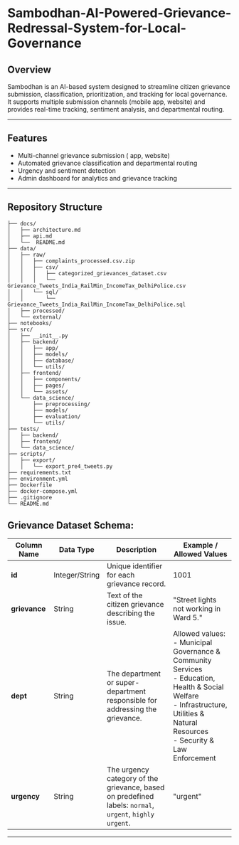 # Sambodhan-AI-Powered-Grievance-Redressal-System-for-Local-Governance



## Overview

Sambodhan is an AI-based system designed to streamline citizen grievance submission, classification, prioritization, and tracking for local governance. It supports multiple submission channels (mobile app, website) and provides real-time tracking, sentiment analysis, and departmental routing.

---

## Features
- Multi-channel grievance submission ( app, website)
- Automated grievance classification and departmental routing
- Urgency and sentiment detection
- Admin dashboard for analytics and grievance tracking

---

## Repository Structure

```
├── docs/
│   ├── architecture.md
│   ├── api.md
│   └──  README.md
├── data/
│   ├── raw/
│   │   ├── complaints_processed.csv.zip
│   │   ├── csv/
│   │   │   ├── categorized_grievances_dataset.csv
│   │   │   └── Grievance_Tweets_India_RailMin_IncomeTax_DelhiPolice.csv
│   │   └── sql/
│   │       └── Grievance_Tweets_India_RailMin_IncomeTax_DelhiPolice.sql
│   ├── processed/
│   └── external/
├── notebooks/
├── src/
│   ├── __init__.py
│   ├── backend/
│   │   ├── app/
│   │   ├── models/
│   │   ├── database/
│   │   └── utils/
│   ├── frontend/
│   │   ├── components/
│   │   ├── pages/
│   │   └── assets/
│   └── data_science/
│       ├── preprocessing/
│       ├── models/
│       ├── evaluation/
│       └── utils/
├── tests/
│   ├── backend/
│   ├── frontend/
│   └── data_science/
├── scripts/
│   ├── export/
│   │   └── export_pre4_tweets.py
├── requirements.txt
├── environment.yml
├── Dockerfile
├── docker-compose.yml
├── .gitignore
└── README.md
```

## Grievance Dataset Schema:

| Column Name   | Data Type      | Description                                                                                             | Example / Allowed Values                                                                                                 |
| ------------- | -------------- | ------------------------------------------------------------------------------------------------------- | ------------------------------------------------------------------------------------------------------------------------ |
| **id**        | Integer/String | Unique identifier for each grievance record.                                                            | 1001                                                                                                                     |
| **grievance** | String         | Text of the citizen grievance describing the issue.                                                     | "Street lights not working in Ward 5."                                                                                   |
| **dept**      | String         | The department or super-department responsible for addressing the grievance.                            | Allowed values:<br>- Municipal Governance & Community Services<br>- Education, Health & Social Welfare <br>- Infrastructure, Utilities & Natural Resources<br>- Security & Law Enforcement |
| **urgency**   | String         | The urgency category of the grievance, based on predefined labels: `normal`, `urgent`, `highly urgent`. | "urgent"                                                                                                                 |



---
